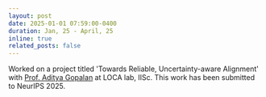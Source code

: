 ```yaml
---
layout: post
date: 2025-01-01 07:59:00-0400
duration: Jan, 25 - April, 25
inline: true
related_posts: false
---
```


Worked on a project titled 'Towards Reliable, Uncertainty-aware Alignment' with <a href="https://ece.iisc.ac.in/~aditya/">Prof. Aditya Gopalan</a> at LOCA lab, IISc. This work has been submitted to NeurIPS 2025.
